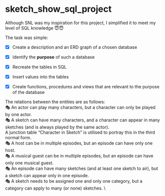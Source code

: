 # sketch_show_sql_project

Although SNL was my inspiration for this project, I simplified it to meet my level of SQL knowledge 😇😇

The task was simple:
- [x] Create a description and an ERD graph of a chosen database
- [x] Identify the **purpose** of such a database
- [x] Recreate the tables in SQL
- [x] Insert values into the tables
- [x] Create functions, procedures and views that are relevant to the purpose of the database


The relations between the entities are as follows:\
🎭	An actor can play many characters, but a character can only be played by one actor. \
🎭	A sketch can have many characters, and a character can appear in many sketches (and is always played by the same actor).  \
  A junction table “Character in Sketch” is utilised to portray this in the third normal form.  \
🎭	A host can be in multiple episodes, but an episode can have only one host.\
🎭	A musical guest can be in multiple episodes, but an episode can have only one musical guest.\
🎭	An episode can have many sketches (and at least one sketch to air), but a sketch can appear only in one episode.\
🎭	A sketch needs to be assigned one and only one category, but a category can apply to many (or none) sketches. \
